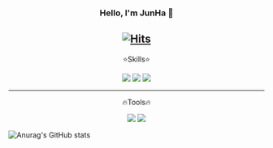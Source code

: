 

<div align="center">

### Hello, I'm JunHa 🫡
  
[![Hits](https://hits.seeyoufarm.com/api/count/incr/badge.svg?url=https%3A%2F%2Fgithub.com%2Fjjunhaa0211&count_bg=%23E05741&title_bg=%2342423F&icon=&icon_color=%23FFFFFF&title=hits&edge_flat=true)](https://https://github.com/jjunhaa0211)
---

⭐️Skills⭐️
  
<img src="https://img.shields.io/badge/IOS-000000?style=rbrack&logo=Apple&logoColor=white"/>
<img src="https://img.shields.io/badge/Swift-F05138?style=red&logo=Swift&logoColor=white"/>
<img src="https://img.shields.io/badge/C/C++-A8B9CC?style=yellow&logo=C&logoColor=white"/>

---

🔥Tools🔥
  
<img src="https://img.shields.io/badge/Xcode-147EFB?style=rbrack&logo=Xcode&logoColor=white"/>


<img src="https://img.shields.io/badge/{내용}-{배경 색깔}?style={스타일}&logo={로고이름}&logoColor={로고 색깔}"/>

</div>

![Anurag's GitHub stats](https://github-readme-stats.vercel.app/api?username=jjunhaa0211&show_icons=true&theme=dark)
